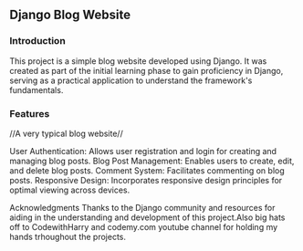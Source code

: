 <h2>Django Blog Website</h2>

<h3>Introduction</h3>
This project is a simple blog website developed using Django. It was created as part of the initial learning phase to gain proficiency in Django, serving as a practical application to understand the framework's fundamentals.

<h3>Features</h3>
//A very typical blog website//

User Authentication: Allows user registration and login for creating and managing blog posts.
Blog Post Management: Enables users to create, edit, and delete blog posts.
Comment System: Facilitates commenting on blog posts.
Responsive Design: Incorporates responsive design principles for optimal viewing across devices.

Acknowledgments
Thanks to the Django community and resources for aiding in the understanding and development of this project.Also big hats off to CodewithHarry and codemy.com youtube channel for holding my hands trhoughout the projects.



